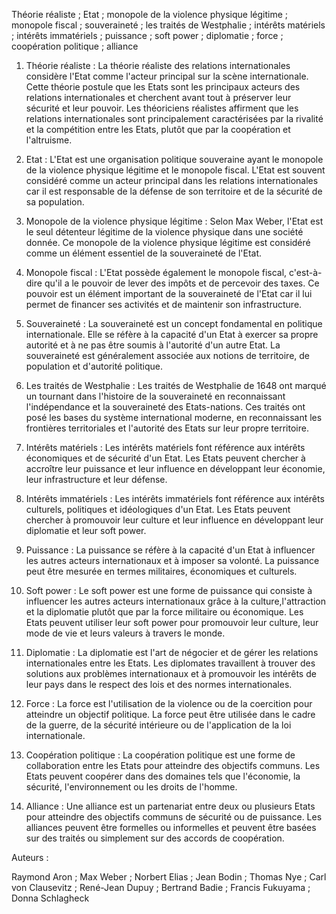 Théorie réaliste ; Etat ; monopole de la violence physique légitime ; monopole fiscal ; souveraineté ; les traités de Westphalie ; intérêts matériels ; intérêts immatériels ; puissance ; soft power ; diplomatie ; force ; coopération politique ; alliance

1.  Théorie réaliste : La théorie réaliste des relations internationales considère l'Etat comme l'acteur principal sur la scène internationale. Cette théorie postule que les Etats sont les principaux acteurs des relations internationales et cherchent avant tout à préserver leur sécurité et leur pouvoir. Les théoriciens réalistes affirment que les relations internationales sont principalement caractérisées par la rivalité et la compétition entre les Etats, plutôt que par la coopération et l'altruisme.
    
2.  Etat : L'Etat est une organisation politique souveraine ayant le monopole de la violence physique légitime et le monopole fiscal. L'Etat est souvent considéré comme un acteur principal dans les relations internationales car il est responsable de la défense de son territoire et de la sécurité de sa population.
    
3.  Monopole de la violence physique légitime : Selon Max Weber, l'Etat est le seul détenteur légitime de la violence physique dans une société donnée. Ce monopole de la violence physique légitime est considéré comme un élément essentiel de la souveraineté de l'Etat.
    
4.  Monopole fiscal : L'Etat possède également le monopole fiscal, c'est-à-dire qu'il a le pouvoir de lever des impôts et de percevoir des taxes. Ce pouvoir est un élément important de la souveraineté de l'Etat car il lui permet de financer ses activités et de maintenir son infrastructure.
    
5.  Souveraineté : La souveraineté est un concept fondamental en politique internationale. Elle se réfère à la capacité d'un Etat à exercer sa propre autorité et à ne pas être soumis à l'autorité d'un autre Etat. La souveraineté est généralement associée aux notions de territoire, de population et d'autorité politique.
    
6.  Les traités de Westphalie : Les traités de Westphalie de 1648 ont marqué un tournant dans l'histoire de la souveraineté en reconnaissant l'indépendance et la souveraineté des Etats-nations. Ces traités ont posé les bases du système international moderne, en reconnaissant les frontières territoriales et l'autorité des Etats sur leur propre territoire.
    
7.  Intérêts matériels : Les intérêts matériels font référence aux intérêts économiques et de sécurité d'un Etat. Les Etats peuvent chercher à accroître leur puissance et leur influence en développant leur économie, leur infrastructure et leur défense.
    
8.  Intérêts immatériels : Les intérêts immatériels font référence aux intérêts culturels, politiques et idéologiques d'un Etat. Les Etats peuvent chercher à promouvoir leur culture et leur influence en développant leur diplomatie et leur soft power.
    
9.  Puissance : La puissance se réfère à la capacité d'un Etat à influencer les autres acteurs internationaux et à imposer sa volonté. La puissance peut être mesurée en termes militaires, économiques et culturels.

1.  Soft power : Le soft power est une forme de puissance qui consiste à influencer les autres acteurs internationaux grâce à la culture,l'attraction et la diplomatie plutôt que par la force militaire ou économique. Les Etats peuvent utiliser leur soft power pour promouvoir leur culture, leur mode de vie et leurs valeurs à travers le monde.

11.  Diplomatie : La diplomatie est l'art de négocier et de gérer les relations internationales entre les Etats. Les diplomates travaillent à trouver des solutions aux problèmes internationaux et à promouvoir les intérêts de leur pays dans le respect des lois et des normes internationales.
    
12.  Force : La force est l'utilisation de la violence ou de la coercition pour atteindre un objectif politique. La force peut être utilisée dans le cadre de la guerre, de la sécurité intérieure ou de l'application de la loi internationale.
    
13.  Coopération politique : La coopération politique est une forme de collaboration entre les Etats pour atteindre des objectifs communs. Les Etats peuvent coopérer dans des domaines tels que l'économie, la sécurité, l'environnement ou les droits de l'homme.
    
14.  Alliance : Une alliance est un partenariat entre deux ou plusieurs Etats pour atteindre des objectifs communs de sécurité ou de puissance. Les alliances peuvent être formelles ou informelles et peuvent être basées sur des traités ou simplement sur des accords de coopération.

Auteurs :

Raymond Aron ; Max Weber ; Norbert Elias ; Jean Bodin ; Thomas Nye ; Carl von Clausevitz ; René-Jean Dupuy ; Bertrand Badie ; Francis Fukuyama ; Donna Schlagheck